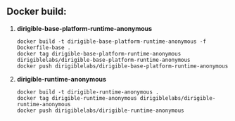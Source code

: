 ## Docker build:

1. **dirigible-base-platform-runtime-anonymous**
    ```
    docker build -t dirigible-base-platform-runtime-anonymous -f Dockerfile-base .
    docker tag dirigible-base-platform-runtime-anonymous dirigiblelabs/dirigible-base-platform-runtime-anonymous
    docker push dirigiblelabs/dirigible-base-platform-runtime-anonymous
    ```

1. **dirigible-runtime-anonymous**
    ```
    docker build -t dirigible-runtime-anonymous .
    docker tag dirigible-runtime-anonymous dirigiblelabs/dirigible-runtime-anonymous
    docker push dirigiblelabs/dirigible-runtime-anonymous
    ```
